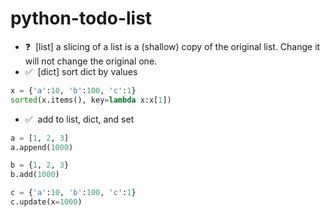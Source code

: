 # python-todo-list

* ❓ &nbsp;[list] a slicing of a list is a (shallow) copy of the original list. Change it will not change the original one.
* ✅ &nbsp;[dict] sort dict by values
```python
x = {'a':10, 'b':100, 'c':1}
sorted(x.items(), key=lambda x:x[1])
```
* ✅ &nbsp;add to list, dict, and set
```python
a = [1, 2, 3]
a.append(1000)

b = {1, 2, 3}
b.add(1000)

c = {'a':10, 'b':100, 'c':1}
c.update(x=1000)
```
